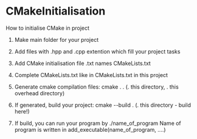 # CMakeInitialisation
How to initialise CMake in project

1. Make main folder for your project

2. Add files with .hpp and .cpp extention which fill your project tasks

3. Add CMake initialisation file .txt names CMakeLists.txt

4. Complete CMakeLists.txt like in CMakeLists.txt in this project

5. Generate cmake compilation files: cmake . . (. this directory, . this overhead directory)

6. If generated, build your project: cmake --build . (. this directory - build here!)

7. If build, you can run your program by ./name_of_program 
Name of program is written in add_executable(name_of_program, ....)
